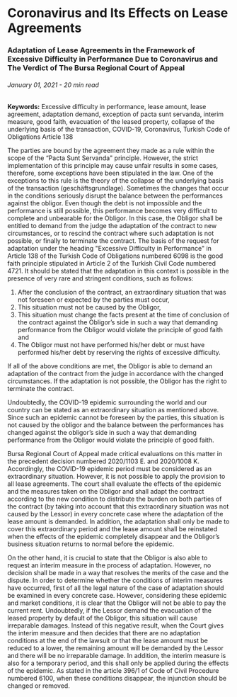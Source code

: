 <BlogMetaDecorator folder="generic" image="generic.jpg" imageAlt="image alt" description="Adaptation of Lease Agreements in the Framework of Excessive Difficulty in Performance Due to Coronavirus and The Verdict of The Bursa Regional Court of Appeal" title="UnverLegal - Adaptation of Lease Agreements in the Framework of Excessive Difficulty in Performance Due to Coronavirus and The Verdict of The Bursa Regional Court of Appeal" />

# Coronavirus and Its Effects on Lease Agreements

### Adaptation of Lease Agreements in the Framework of Excessive Difficulty in Performance Due to Coronavirus and The Verdict of The Bursa Regional Court of Appeal

###### January 01, 2021 - 20 min read

**Keywords:** Excessive difficulty in performance, lease amount, lease agreement, adaptation demand, exception of pacta sunt servanda, interim measure, good faith, evacuation of the leased property, collapse of the underlying basis of the transaction, COVID-19, Coronavirus, Turkish Code of Obligations Article 138

The parties are bound by the agreement they made as a rule within the scope of the “Pacta Sunt Servanda" principle. However, the strict implementation of this principle may cause unfair results in some cases, therefore, some exceptions have been stipulated in the law. One of the exceptions to this rule is the theory of the collapse of the underlying basis of the transaction (geschäftsgrundlage). Sometimes the changes that occur in the conditions seriously disrupt the balance between the performances against the obligor. Even though the debt is not impossible and the performance is still possible, this performance becomes very difficult to complete and unbearable for the Obligor. In this case, the Obligor shall be entitled to demand from the judge the adaptation of the contract to new circumstances, or to rescind the contract where such adaptation is not possible, or finally to terminate the contract. The basis of the request for adaptation under the heading "Excessive Difficulty in Performance" in Article 138 of the Turkish Code of Obligations numbered 6098 is the good faith principle stipulated in Article 2 of the Turkish Civil Code numbered 4721. It should be stated that the adaptation in this context is possible in the presence of very rare and stringent conditions, such as follows:

1. After the conclusion of the contract, an extraordinary situation that was not foreseen or expected by the parties must occur,
2. This situation must not be caused by the Obligor,
3. This situation must change the facts present at the time of conclusion of the contract against the Obligor’s side in such a way that demanding performance from the Obligor would violate the principle of good faith and
4. The Obligor must not have performed his/her debt or must have performed his/her debt by reserving the rights of excessive difficulty.

If all of the above conditions are met, the Obligor is able to demand an adaptation of the contract from the judge in accordance with the changed circumstances. If the adaptation is not possible, the Obligor has the right to terminate the contract.

Undoubtedly, the COVID-19 epidemic surrounding the world and our country can be stated as an extraordinary situation as mentioned above. Since such an epidemic cannot be foreseen by the parties, this situation is not caused by the obligor and the balance between the performances has changed against the obligor’s side in such a way that demanding performance from the Obligor would violate the principle of good faith.

Bursa Regional Court of Appeal made critical evaluations on this matter in the precedent decision numbered 2020/1103 E. and 2020/1008 K. Accordingly, the COVID-19 epidemic period must be considered as an extraordinary situation. However, it is not possible to apply the provision to all lease agreements. The court shall evaluate the effects of the epidemic and the measures taken on the Obligor and shall adapt the contract according to the new condition to distribute the burden on both parties of the contract (by taking into account that this extraordinary situation was not caused by the Lessor) in every concrete case where the adaptation of the lease amount is demanded. In addition, the adaptation shall only be made to cover this extraordinary period and the lease amount shall be reinstated when the effects of the epidemic completely disappear and the Obligor’s business situation returns to normal before the epidemic.

On the other hand, it is crucial to state that the Obligor is also able to request an interim measure in the process of adaptation. However, no decision shall be made in a way that resolves the merits of the case and the dispute. In order to determine whether the conditions of interim measures have occurred, first of all the legal nature of the case of adaptation should be examined in every concrete case. However, considering these epidemic and market conditions, it is clear that the Obligor will not be able to pay the current rent. Undoubtedly, if the Lessor demand the evacuation of the leased property by default of the Obligor, this situation will cause irreparable damages. Instead of this negative result, when the Court gives the interim measure and then decides that there are no adaptation conditions at the end of the lawsuit or that the lease amount must be reduced to a lower, the remaining amount will be demanded by the Lessor and there will be no irreparable damage. In addition, the interim measure is also for a temporary period, and this shall only be applied during the effects of the epidemic. As stated in the article 396/1 of Code of Civil Procedure numbered 6100, when these conditions disappear, the injunction should be changed or removed.
